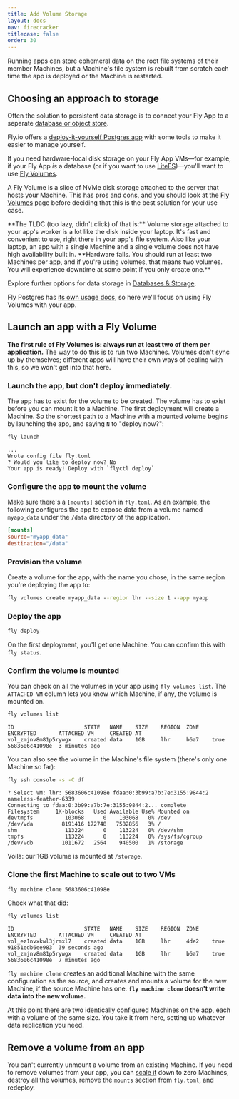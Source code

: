 ```yaml
---
title: Add Volume Storage
layout: docs
nav: firecracker
titlecase: false
order: 30
---
```


Running apps can store ephemeral data on the root file systems of their member Machines, but a Machine's file system is rebuilt from scratch each time the app is deployed or the Machine is restarted.

## Choosing an approach to storage

Often the solution to persistent data storage is to connect your Fly App to a separate [database or object store](/docs/database-storage-guides/).

Fly.io offers a [deploy-it-yourself Postgres app](/docs/postgres/) with some tools to make it easier to manage yourself.

If you need hardware-local disk storage on your Fly App VMs&mdash;for example, if your Fly App _is_ a database (or if you want to use [LiteFS](/docs/litefs))&mdash;you'll want to use [Fly Volumes](/docs/reference/volumes/).

A Fly Volume is a slice of NVMe disk storage attached to the server that hosts your Machine. This has pros and cons, and you should look at the [Fly Volumes](/docs/reference/volumes/) page before deciding that this is the best solution for your use case.

<div class="callout">
**The TLDC (too lazy, didn't click) of that is:** Volume storage attached to your app's worker is a lot like the disk inside your laptop. It's fast and convenient to use, right there in your app's file system. Also like your laptop, an app with a single Machine and a single volume does not have high availability built in. **Hardware fails. You should run at least two Machines per app, and if you're using volumes, that means two volumes. You will experience downtime at some point if you only create one.**
</div>

Explore further options for data storage in [Databases & Storage](/docs/database-storage-guides/).

Fly Postgres has [its own usage docs](/docs/postgres/), so here we'll focus on using Fly Volumes with your app.

## Launch an app with a Fly Volume

**The first rule of Fly Volumes is: always run at least two of them per application.** The way to do this is to run two Machines. Volumes don't sync up by themselves; different apps will have their own ways of dealing with this, so we won't get into that here.

### Launch the app, but don't deploy immediately.

The app has to exist for the volume to be created. The volume has to exist before you can mount it to a Machine. The first deployment will create a Machine. So the shortest path to a Machine with a mounted volume begins by launching the app, and saying `N` to "deploy now?":

```cmd
fly launch 
```
```out
...
Wrote config file fly.toml
? Would you like to deploy now? No
Your app is ready! Deploy with `flyctl deploy`
```

### Configure the app to mount the volume

Make sure there's a `[mounts]` section in `fly.toml`. As an example, the following configures the app to expose data from a volume named `myapp_data` under the `/data` directory of the application.

```toml
[mounts]
source="myapp_data"
destination="/data"
```

### Provision the volume

Create a volume for the app, with the name you chose, in the same region you're deploying the app to:

```cmd
fly volumes create myapp_data --region lhr --size 1 --app myapp
```

### Deploy the app

```cmd
fly deploy 
```

On the first deployment, you'll get one Machine. You can confirm this with `fly status`.

### Confirm the volume is mounted

You can check on all the volumes in your app using `fly volumes list`. The `ATTACHED VM` column lets you know which Machine, if any, the volume is mounted on.

```cmd
fly volumes list
```
```out
ID                      STATE   NAME    SIZE    REGION  ZONE    ENCRYPTED       ATTACHED VM     CREATED AT    
vol_zmjnv8m81p5rywgx    created data    1GB     lhr     b6a7    true            5683606c41098e  3 minutes ago
```

You can also see the volume in the Machine's file system (there's only one Machine so far):
```cmd
fly ssh console -s -C df
```
```out
? Select VM: lhr: 5683606c41098e fdaa:0:3b99:a7b:7e:3155:9844:2 nameless-feather-6339
Connecting to fdaa:0:3b99:a7b:7e:3155:9844:2... complete
Filesystem     1K-blocks   Used Available Use% Mounted on
devtmpfs          103068      0    103068   0% /dev
/dev/vda         8191416 172748   7582856   3% /
shm               113224      0    113224   0% /dev/shm
tmpfs             113224      0    113224   0% /sys/fs/cgroup
/dev/vdb         1011672   2564    940500   1% /storage
```

Voilà: our 1GB volume is mounted at `/storage`.

### Clone the first Machine to scale out to two VMs

```cmd
fly machine clone 5683606c41098e
```

Check what that did:

```cmd
fly volumes list
```
```
ID                      STATE   NAME    SIZE    REGION  ZONE    ENCRYPTED       ATTACHED VM     CREATED AT     
vol_ez1nvxkwl3jrmxl7    created data    1GB     lhr     4de2    true            91851edb6ee983  39 seconds ago
vol_zmjnv8m81p5rywgx    created data    1GB     lhr     b6a7    true            5683606c41098e  7 minutes ago
```

`fly machine clone` creates an additional Machine with the same configuration as the source, and creates and mounts a volume for the new Machine, if the source Machine has one. **`fly machine clone` doesn't write data into the new volume.**

At this point there are two identically configured Machines on the app, each with a volume of the same size. You take it from here, setting up whatever data replication you need. 

## Remove a volume from an app

You can't currently unmount a volume from an existing Machine. If you need to remove volumes from your app, you can [scale it](/docs/apps/scale-count/) down to zero Machines, destroy all the volumes, remove the `mounts` section from `fly.toml`, and redeploy.